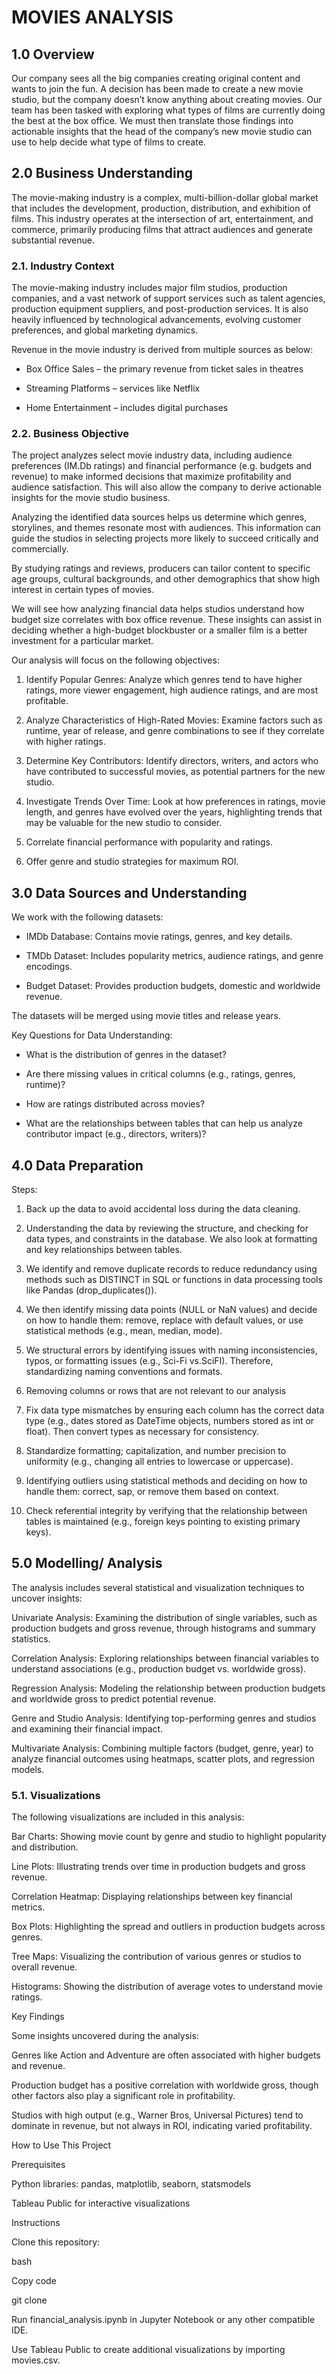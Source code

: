 # MOVIES ANALYSIS
## 1.0	Overview
Our company sees all the big companies creating original content and wants to join the fun. A decision has been made to create a new movie studio, but the company doesn’t know anything about creating movies. Our team has been tasked with exploring what types of films are currently doing the best at the box office. We must then translate those findings into actionable insights that the head of the company’s new movie studio can use to help decide what type of films to create.

## 2.0	Business Understanding
The movie-making industry is a complex, multi-billion-dollar global market that includes the development, production, distribution, and exhibition of films. This industry operates at the intersection of art, entertainment, and commerce, primarily producing films that attract audiences and generate substantial revenue.
### 2.1. Industry Context
The movie-making industry includes major film studios, production companies, and a vast network of support services such as talent agencies, production equipment suppliers, and post-production services. It is also heavily influenced by technological advancements, evolving customer preferences, and global marketing dynamics.

Revenue in the movie industry is derived from multiple sources as below:

- Box Office Sales – the primary revenue from ticket sales in theatres
  
- Streaming Platforms – services like Netflix
  
- Home Entertainment – includes digital purchases

### 2.2. Business Objective
The project analyzes select movie industry data, including audience preferences (IM.Db ratings) and financial performance (e.g. budgets and revenue) to make informed decisions that maximize profitability and audience satisfaction. This will also allow the company to derive actionable insights for the movie studio business.

Analyzing the identified data sources helps us determine which genres, storylines, and themes resonate most with audiences. This information can guide the studios in selecting projects more likely to succeed critically and commercially.

By studying ratings and reviews, producers can tailor content to specific age groups, cultural backgrounds, and other demographics that show high interest in certain types of movies.

We will see how analyzing financial data helps studios understand how budget size correlates with box office revenue. These insights can assist in deciding whether a high-budget blockbuster or a smaller film is a better investment for a particular market.

Our analysis will focus on the following objectives:

  1.	Identify Popular Genres: Analyze which genres tend to have higher ratings, more viewer engagement, high audience ratings, and are most profitable.

  2.	Analyze Characteristics of High-Rated Movies: Examine factors such as runtime, year of release, and genre combinations to see if they correlate with higher ratings.

  3.	Determine Key Contributors: Identify directors, writers, and actors who have contributed to successful movies, as potential partners for the new studio.

  4.	Investigate Trends Over Time: Look at how preferences in ratings, movie length, and genres have evolved over the years, highlighting trends that may be valuable for         the new studio to consider.

  5.	Correlate financial performance with popularity and ratings.

  6.	Offer genre and studio strategies for maximum ROI.

## 3.0	Data Sources and Understanding
We work with the following datasets:

 - IMDb Database: Contains movie ratings, genres, and key details.

 - TMDb Dataset: Includes popularity metrics, audience ratings, and genre encodings.

 - Budget Dataset: Provides production budgets, domestic and worldwide revenue.

The datasets will be merged using movie titles and release years.

Key Questions for Data Understanding:

 - What is the distribution of genres in the dataset?

 - Are there missing values in critical columns (e.g., ratings, genres, runtime)?

 - How are ratings distributed across movies?

 - What are the relationships between tables that can help us analyze contributor impact (e.g., directors, writers)?

## 4.0	Data Preparation
Steps:
  1.	Back up the data to avoid accidental loss during the data cleaning.
  
  2.	Understanding the data by reviewing the structure, and checking for data types, and constraints in the database. We also look at formatting and key relationships between tables.

  3.	We identify and remove duplicate records to reduce redundancy using methods such as DISTINCT in SQL or functions in data processing tools like Pandas (drop_duplicates()).

  4.	We then identify missing data points (NULL or NaN values) and decide on how to handle them: remove, replace with default values, or use statistical methods (e.g., mean, median, mode).
 
  5.	We structural errors by identifying issues with naming inconsistencies, typos, or formatting issues (e.g., Sci-Fi vs.SciFI). Therefore, standardizing naming conventions and formats.

  6.	Removing columns or rows that are not relevant to our analysis

  7.	Fix data type mismatches by ensuring each column has the correct data type (e.g., dates stored as DateTime objects, numbers stored as int or float). Then convert   types as necessary for consistency.

  8.	Standardize formatting; capitalization, and number precision to uniformity (e.g., changing all entries to lowercase or uppercase).

  9.	Identifying outliers using statistical methods and deciding on how to handle them: correct, sap, or remove them based on context.
 
  10.	Check referential integrity by verifying that the relationship between tables is maintained (e.g., foreign keys pointing to existing primary keys).

## 5.0	Modelling/ Analysis

The analysis includes several statistical and visualization techniques to uncover insights:

Univariate Analysis: Examining the distribution of single variables, such as production budgets and gross revenue, through histograms and summary statistics.

Correlation Analysis: Exploring relationships between financial variables to understand associations (e.g., production budget vs. worldwide gross).

Regression Analysis: Modeling the relationship between production budgets and worldwide gross to predict potential revenue.

Genre and Studio Analysis: Identifying top-performing genres and studios and examining their financial impact.

Multivariate Analysis: Combining multiple factors (budget, genre, year) to analyze financial outcomes using heatmaps, scatter plots, and regression models.

### 5.1. Visualizations
The following visualizations are included in this analysis:

Bar Charts: Showing movie count by genre and studio to highlight popularity and distribution.

Line Plots: Illustrating trends over time in production budgets and gross revenue.

Correlation Heatmap: Displaying relationships between key financial metrics.

Box Plots: Highlighting the spread and outliers in production budgets across genres.

Tree Maps: Visualizing the contribution of various genres or studios to overall revenue.

Histograms: Showing the distribution of average votes to understand movie ratings.

Key Findings

Some insights uncovered during the analysis:

Genres like Action and Adventure are often associated with higher budgets and revenue.

Production budget has a positive correlation with worldwide gross, though other factors also play a significant role in profitability.

Studios with high output (e.g., Warner Bros, Universal Pictures) tend to dominate in revenue, but not always in ROI, indicating varied profitability.

How to Use This Project

Prerequisites

Python libraries: pandas, matplotlib, seaborn, statsmodels

Tableau Public for interactive visualizations

Instructions

Clone this repository:

bash

Copy code

git clone <repository-url>

Run financial_analysis.ipynb in Jupyter Notebook or any other compatible IDE.

Use Tableau Public to create additional visualizations by importing movies.csv.

